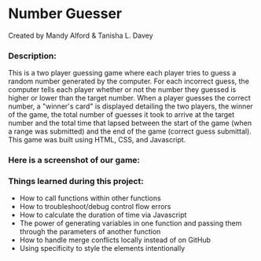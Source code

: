 # Number Guesser
Created by Mandy Alford & Tanisha L. Davey

### Description:
This is a two player guessing game where each player tries to guess a random number generated by the computer. For each incorrect guess, the computer tells each player whether or not the number they guessed is higher or lower than the target number. When a player guesses the correct number, a "winner's card" is displayed detailing the two players, the winner of the game, the total number of guesses it took to arrive at the target number and the total time that lapsed between the start of the game (when a range was submitted) and the end of the game (correct guess submittal). This game was built using HTML, CSS, and Javascript.

### Here is a screenshot of our game:

### Things learned during this project:

* How to call functions within other functions
* How to troubleshoot/debug control flow errors
* How to calculate the duration of time via Javascript
* The power of generating variables in one function and passing them through the parameters of another function
* How to handle merge conflicts locally instead of on GitHub
* Using specificity to style the elements intentionally
